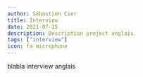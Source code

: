 ```yaml
---
author: Sébastien Cier
title: Interview
date: 2021-07-15
description: Description project anglais.
tags: ["interview"]
icon: fa microphone
---
```


blabla interview anglais